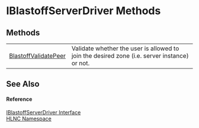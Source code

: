 # IBlastoffServerDriver Methods




## Methods
<table>
<tr>
<td><a href="M_HLNC_IBlastoffServerDriver_BlastoffValidatePeer">BlastoffValidatePeer</a></td>
<td>Validate whether the user is allowed to join the desired zone (i.e. server instance) or not.</td></tr>
</table>

## See Also


#### Reference
<a href="T_HLNC_IBlastoffServerDriver">IBlastoffServerDriver Interface</a>  
<a href="N_HLNC">HLNC Namespace</a>  
